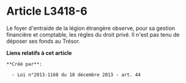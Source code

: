 # Article L3418-6

Le foyer d'entraide de la légion étrangère observe, pour sa gestion financière et comptable, les règles du droit privé. Il
n'est pas tenu de déposer ses fonds au Trésor.

**Liens relatifs à cet article**

	**Créé par**:

	  - Loi n°2013-1168 du 18 décembre 2013 - art. 44
